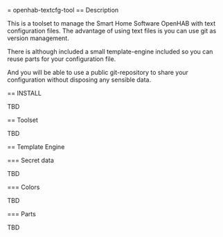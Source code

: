 = openhab-textcfg-tool
== Description

This is a toolset to manage the Smart Home Software OpenHAB with text configuration files.
The advantage of using text files is you can use git as version management.

There is although included a small template-engine included so you can reuse parts for your configuration file.

And you will be able to use a public git-repository to share your configuration without disposing any sensible data.

== INSTALL

TBD

== Toolset

TBD

== Template Engine

=== Secret data

TBD

=== Colors

TBD

=== Parts

TBD
